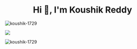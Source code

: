<h1 align="center">Hi 👋, I'm Koushik Reddy</h1>


<p align="left"> <img src="https://komarev.com/ghpvc/?username=koushik-1729&label=Profile%20views&color=0e75b6&style=flat" alt="koushik-1729" /> </p>




 <a href=""> <img align="center" src="https://github-readme-stats-sigma-five.vercel.app/api/top-langs/?username=koushik-1729&theme=light&line_height=40&hide=css"/> </a>
<p><img align="center" src="https://github-readme-streak-stats.herokuapp.com/?user=koushik-1729&" alt="koushik-1729" /></p>

